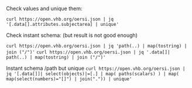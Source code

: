 Check values and unique them:

`curl https://open.vhb.org/oersi.json | jq '[.data[].attributes.subjectarea] | unique'`

Check instant schema: (but result is not good enough)

`curl https://open.vhb.org/oersi.json | jq 'path(..) | map(tostring) | join ("/")'`
`curl https://open.vhb.org/oersi.json | jq '.data[]| path(..) | map(tostring) | join ("/")'`


Instant schema /path but unique
`curl https://open.vhb.org/oersi.json | jq '[.data[]]| select(objects)|=[.] | map( paths(scalars) ) | map( map(select(numbers)="[]") | join(".")) | unique'`


